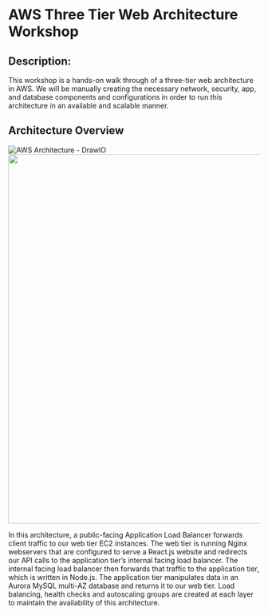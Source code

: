 # AWS Three Tier Web Architecture Workshop

## Description: 
This workshop is a hands-on walk through of a three-tier web architecture in AWS. We will be manually creating the necessary network, security, app, and database components and configurations in order to run this architecture in an available and scalable manner.

## Architecture Overview
![AWS Architecture - DrawIO](https://1drv.ms/i/s!AgPaaDlUA1VAsDpNdaRbROIaQwZW?embed=1&width=1290&height=741)
<img src="https://1drv.ms/i/s!AgPaaDlUA1VAsDpNdaRbROIaQwZW?embed=1&width=1290&height=741" width="1290" height="741" />

In this architecture, a public-facing Application Load Balancer forwards client traffic to our web tier EC2 instances. The web tier is running Nginx webservers that are configured to serve a React.js website and redirects our API calls to the application tier’s internal facing load balancer. The internal facing load balancer then forwards that traffic to the application tier, which is written in Node.js. The application tier manipulates data in an Aurora MySQL multi-AZ database and returns it to our web tier. Load balancing, health checks and autoscaling groups are created at each layer to maintain the availability of this architecture.
